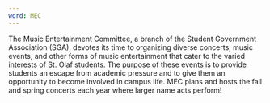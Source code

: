 ```yaml
---
word: MEC
---
```


The Music Entertainment Committee, a branch of the Student Government Association (SGA), devotes its time to organizing diverse concerts, music events, and other forms of music entertainment that cater to the varied interests of St. Olaf students. The purpose of these events is to provide students an escape from academic pressure and to give them an opportunity to become involved in campus life. MEC plans and hosts the fall and spring concerts each year where larger name acts perform!
